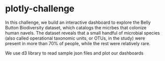 # plotly-challenge

In this challenge, we build an interactive dashboard to explore the Belly Button Biodiversity dataset, which catalogs the micrbes that colonize human navels. 
The dataset reveals that a small handful of microbial species (also called operational taxonomic units, or OTUs, in the study) were present in more than 70% of people, while the rest were relatively rare.

We use d3 library to read sample json files and plot our dashboards
